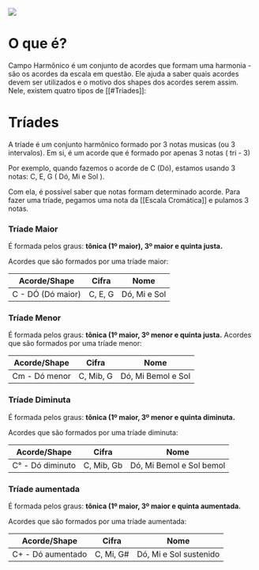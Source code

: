 ![](../../Images/Geral/Estrutura/Pasted%20image%2020240607114645.png)

# **O que é?**

Campo Harmônico é um conjunto de acordes que formam uma harmonia - são os acordes da escala em questão. Ele ajuda a saber quais acordes devem ser utilizados e o motivo dos shapes dos acordes serem assim. Nele, existem quatro tipos de [[#Triades]]:

	
# **Tríades**

A tríade é um conjunto harmônico formado por 3 notas musicas (ou 3 intervalos). 
Em si, é um acorde que é formado por apenas 3 notas ( tri - 3)



Por exemplo, quando fazemos o acorde de C (Dó), estamos usando 3 notas:
C, E, G ( Dó, Mi e Sol ).

Com ela, é possível saber que notas formam determinado acorde. Para fazer uma tríade, pegamos uma nota da [[Escala Cromática]] e pulamos 3 notas.

### Tríade Maior
É formada pelos graus: **tônica (1º maior), 3º maior e quinta justa.**

Acordes que são formados por uma tríade maior:

| Acorde/Shape      | Cifra   | Nome         |
| ----------------- | ------- | ------------ |
| C - DÓ (Dó maior) | C, E, G | Dó, Mi e Sol |


### Tríade Menor
É formada pelos graus: **tônica (1º maior, 3º menor e quinta justa.**
Acordes que são formados por uma tríade menor:

| Acorde/Shape  | Cifra     | Nome               |
| ------------- | --------- | ------------------ |
| Cm - Dó menor | C, Mib, G | Dó, Mi Bemol e Sol |


### Tríade Diminuta
É formada pelos graus: **tônica (1º maior, 3º menor e quinta diminuta.**

Acordes que são formados por uma tríade diminuta:

| Acorde/Shape     | Cifra      | Nome                     |
| ---------------- | ---------- | ------------------------ |
| C° - Dó diminuto | C, Mib, Gb | Dó, Mi Bemol e Sol bemol |


### Tríade aumentada
É formada pelos graus: **tônica (1º maior, 3º maior e quinta aumentada.**

Acordes que são formados por uma tríade aumentada:

| Acorde/Shape      | Cifra     | Nome                   |
| ----------------- | --------- | ---------------------- |
| C+ - Dó aumentado | C, Mi, G# | Dó, Mi e Sol sustenido |
